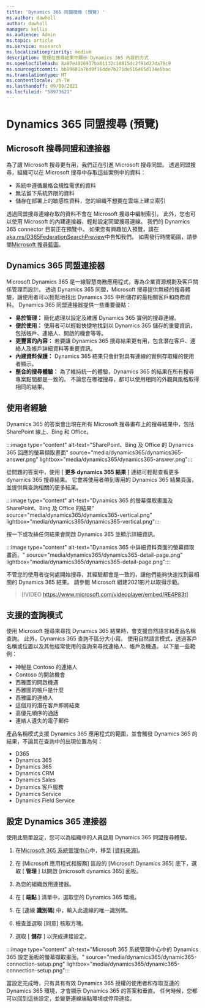 ```yaml
---
title: 'Dynamics 365 同盟搜尋 (預覽) '
ms.author: dawholl
author: dawholl
manager: kellis
ms.audience: Admin
ms.topic: article
ms.service: mssearch
ms.localizationpriority: medium
description: 管理在搜尋結果中顯示 Dynamics 365 內容的方式
ms.openlocfilehash: 8a87e4026937ba01132c10815dc2f91d27da79c9
ms.sourcegitcommit: bb99601a7bd0f16dde7b271de516465d134e5bac
ms.translationtype: MT
ms.contentlocale: zh-TW
ms.lasthandoff: 09/08/2021
ms.locfileid: "58973621"
---
```

# <a name="dynamics-365-federation-search-preview"></a>Dynamics 365 同盟搜尋 (預覽) 

## <a name="microsoft-search-federation-and-connectors"></a>Microsoft 搜尋同盟和連接器

為了讓 Microsoft 搜尋更有用，我們正在引進 Microsoft 搜尋同盟。 透過同盟搜尋，組織可以在 Microsoft 搜尋中存取這些案例中的資料：

* 系統中遵循嚴格合規性需求的資料
* 無法留下系統界限的資料
* 儲存在部署上的敏感性資料，您的組織不想要在雲端上建立索引

透過同盟搜尋連線存取的資料不會在 Microsoft 搜尋中編制索引。 此外，您也可以使用 Microsoft 的內建連接器，輕鬆設定同盟搜尋連線。 我們的 Dynamics 365 connector 目前正在預覽中。 如果您有興趣加入預覽，請在 [aka.ms/D365FederationSearchPreview](https://aka.ms/D365FederationSearchPreview)中告知我們。 如需發行時間範圍，請參閱[Microsoft 搜尋藍圖](https://www.microsoft.com/microsoft-365/roadmap?filters=Microsoft%20Search)。

## <a name="dynamics-365-federation-connector"></a>Dynamics 365 同盟連接器

Microsoft Dynamics 365 是一線智慧商務應用程式，專為企業資源規劃及客戶關係管理而設計。 透過 Dynamics 365 同盟，Microsoft 搜尋提供無縫的搜尋體驗，讓使用者可以輕鬆地找出 Dynamics 365 中所儲存的最相關客戶和商務資料。 Dynamics 365 同盟連接器提供一些重要優點：

* **易於管理：** 簡化處理以設定及維護 Dynamics 365 實例的搜尋連線。
* **便於使用：** 使用者可以輕鬆快捷地找到以 Dynamics 365 儲存的重要資訊，包括帳戶、連絡人、開啟的機會等等。
* **更豐富的內容：** 若要讓 Dynamics 365 搜尋結果更有用，包含潛在客戶、連絡人及帳戶詳細資料等重要資訊。
* **內建資料保護：** Dynamics 365 結果只會針對具有連線的實例存取權的使用者顯示。
* **整合的搜尋體驗：** 為了維持統一的體驗，Dynamics 365 的結果在所有搜尋專案點間都是一致的。 不論您在哪裡搜尋，都可以使用相同的外觀與風格取得相同的結果。

## <a name="what-users-experience"></a>使用者經驗

Dynamics 365 的答案會出現在所有 Microsoft 搜尋畫布上的搜尋結果中，包括 SharePoint 線上、Bing 和 Office。

:::image type="content" alt-text="SharePoint、Bing 及 Office 的 Dynamics 365 回應的螢幕擷取畫面" source="media/dynamics365/dynamics365-answer.png" lightbox="media/dynamics365/dynamics365-answer.png":::

從問題的答案中，使用 [ **更多 dynamics 365 結果** ] 連結可輕鬆查看更多 dynamics 365 搜尋結果。 它會將使用者帶到專用的 Dynamics 365 結果頁面，並提供與查詢相關的更多結果。

:::image type="content" alt-text="Dynamics 365 的螢幕擷取畫面及 SharePoint、Bing 及 Office 的結果" source="media/dynamics365/dynamics365-vertical.png" lightbox="media/dynamics365/dynamics365-vertical.png":::

按一下或攻絲任何結果會開啟 Dynamics 365 並顯示詳細資訊。

:::image type="content" alt-text="Dynamics 365 中詳細資料頁面的螢幕擷取畫面。" source="media/dynamics365/dynamics365-detail-page.png" lightbox="media/dynamics365/dynamics365-detail-page.png":::

不管您的使用者從何處開始搜尋，其經驗都會是一致的，讓他們能夠快速找到最相關的 Dynamics 365 結果。 請參閱 Microsoft 組建2021影片以取得示範。

> [!VIDEO https://www.microsoft.com/videoplayer/embed/RE4P83t]

## <a name="supported-query-patterns"></a>支援的查詢模式

使用 Microsoft 搜尋來尋找 Dynamics 365 結果時，會支援自然語言和產品名稱查詢。 此外，Dynamics 365 查詢不區分大小寫。 使用自然語言模式，透過客戶名稱或位置以及其他經常使用的查詢來尋找連絡人、帳戶及機遇。 以下是一些範例：

* 神秘是 Contoso 的連絡人
* Contoso 的開啟機會
* 西雅圖的開啟機遇
* 西雅圖的帳戶是什麼
* 西雅圖的連絡人
* 這個月的潛在客戶即將結束
* 高優先順序的通話
* 連絡人遺失的電子郵件

產品名稱模式支援 Dynamics 365 應用程式的範圍，並會觸發 Dynamics 365 的結果，不論其在查詢中的出現位置為何：

* D365
* Dynamics 365
* Dynamics 365
* Dynamics CRM
* Dynamics Sales
* Dynamics 客戶服務
* Dynamics Service
* Dynamics Field Service

## <a name="configure-the-dynamics-365-connector"></a>設定 Dynamics 365 連接器

使用此簡單設定，您可以為組織中的人員啟用 Dynamics 365 同盟搜尋體驗。

1. 在[Microsoft 365 系統管理中心](https://admin.microsoft.com)中，移至 [[資料來源](https://admin.microsoft.com/Adminportal/Home#/MicrosoftSearch/connectors)]。

2. 在 [Microsoft 應用程式和服務] 區段的 [Microsoft Dynamics 365] 底下，選取 [ **管理** ] 以開啟 [microsoft dynamics 365] 面板。

3. 為您的組織啟用連接器。

4. 在 [ **端點** ] 清單中，選取您的 Dynamics 365 環境。

5. 在 [連線 **識別碼**] 中，輸入此連線的唯一識別碼。

6. 檢查並選取 [同意] 核取方塊。

7. 選取 [ **儲存** ] 以完成連接設定。

:::image type="content" alt-text="Microsoft 365 系統管理中心中的 Dynamics 365 設定面板的螢幕擷取畫面。" source="media/dynamics365/dynamic365-connection-setup.png" lightbox="media/dynamics365/dynamic365-connection-setup.png":::

當設定完成時，只有具有有效 Dynamics 365 授權的使用者和存取互連的 Dynamics 365 環境，才會顯示 Dynamics 365 的答案和垂直。 任何時候，您都可以回到這些設定，並變更連線端點環境或停用連接。
